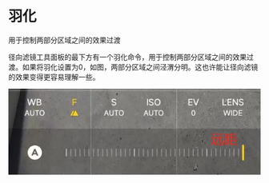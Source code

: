 # 羽化

用于控制两部分区域之间的效果过渡


径向滤镜工具面板的最下方有一个羽化命令，用于控制两部分区域之间的效果过渡。如果将羽化设置为0，如图，两部分区域之间泾渭分明。这也许能让径向滤镜的效果变得更容易理解一些。

![羽化](/study/imgs/yuanjiao.webp)


